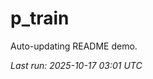 # p_train

Auto-updating README demo.

<!--START_SECTION:status-->
_Last run: 2025-10-17 03:01 UTC_
<!--END_SECTION:status-->



























































































































































































































































































































































































































































































































































































































































































































































































































































































































































































































































































































































































































































































































































